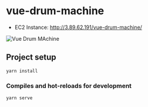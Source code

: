 # vue-drum-machine
 - EC2 Instance: http://3.89.62.191/vue-drum-machine/
 
 ![Vue Drum MAchine](https://user-images.githubusercontent.com/867946/199978797-c6f906e8-667c-4e02-a9c3-4cd35816c649.png)

## Project setup
```
yarn install
```

### Compiles and hot-reloads for development
```
yarn serve
```
